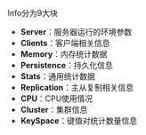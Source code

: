 

Info分为9大块

* **Server**：服务器运行的环境参数
* **Clients**：客户端相关信息
* **Memory**：内存统计数据
* **Persistence**：持久化信息
* **Stats**：通用统计数据
* **Replication**：主从复制相关信息
* **CPU**：CPU使用情况
* **Cluster**：集群信息
* **KeySpace**：键值对统计数量信息

